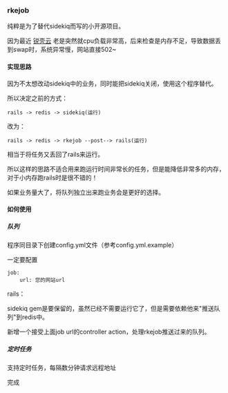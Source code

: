 ### rkejob

纯粹是为了替代sidekiq而写的小开源项目。

因为最近 [锐壳云](https://www.rkecloud.com) 老是突然就cpu负载非常高，后来检查是内存不足，导致数据丢到swap时，系统异常慢，网站直接502~

#### 实现思路

因为不太想改动sidekiq中的业务，同时能把sidekiq关闭，使用这个程序替代。

所以决定之前的方式：
```
rails -> redis -> sidekiq(运行)
```

改为：

```
rails -> redis -> rkejob --post--> rails(运行)
```

相当于将任务又丢回了rails来运行。

所以这样的思路不适合用来跑运行时间非常长的任务，但是能降低非常多的内存，对于小内存跑rails时是很不错的！

如果业务量大了，将队列独立出来跑业务会是更好的选择。

#### 如何使用

##### 队列

程序同目录下创建config.yml文件（参考config.yml.example）

一定要配置

```
job:
    url: 您的网站url
```

rails：

sidekiq gem是要保留的，虽然已经不需要运行它了，但是需要依赖他来"推送队列"到redis中。

新增一个接受上面job url的controller action，处理rkejob推送过来的队列。

##### 定时任务

支持定时任务，每隔数分钟请求远程地址

完成